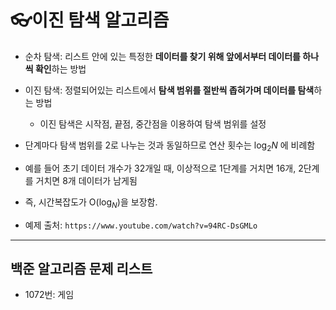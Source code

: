 # 👓이진 탐색 알고리즘
- 순차 탐색: 리스트 안에 있는 특정한 **데이터를 찾기 위해 앞에서부터 데이터를 하나씩 확인**하는 방법
- 이진 탐색: 정렬되어있는 리스트에서 **탐색 범위를 절반씩 좁혀가며 데이터를 탐색**하는 방법
  - 이진 탐색은 시작점, 끝점, 중간점을 이용하여 탐색 범위를 설정
- 단계마다 탐색 범위를 2로 나누는 것과 동일하므로 연산 횟수는 $\log_2N$ 에 비례함
- 예를 들어 초기 데이터 개수가 32개일 때, 이상적으로 1단계를 거치면 16개, 2단계를 거치면 8개 데이터가 남게됨
- 즉, 시간복잡도가 O($\log_N$)을 보장함.

  
- 예제 출처: ```https://www.youtube.com/watch?v=94RC-DsGMLo```
---
## 백준 알고리즘 문제 리스트
- 1072번: 게임 
